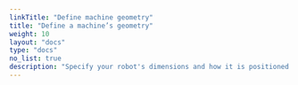 ```yaml
---
linkTitle: "Define machine geometry"
title: "Define a machine’s geometry"
weight: 10
layout: "docs"
type: "docs"
no_list: true
description: "Specify your robot's dimensions and how it is positioned in space."
---
```

